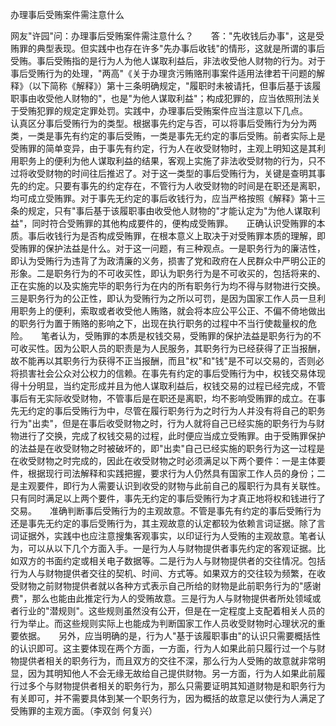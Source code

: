 办理事后受贿案件需注意什么

网友"许园"问：办理事后受贿案件需注意什么？　　答："先收钱后办事"，这是受贿罪的典型表现。但实践中也存在许多"先办事后收钱"的情形，这就是所谓的事后受贿。事后受贿指的是行为人为他人谋取利益后，非法收受他人财物的行为。对于事后受贿行为的处理，"两高"《关于办理贪污贿赂刑事案件适用法律若干问题的解释》（以下简称《解释》）第十三条明确规定，"履职时未被请托，但事后基于该履职事由收受他人财物的"，也是"为他人谋取利益"；构成犯罪的，应当依照刑法关于受贿犯罪的规定定罪处罚。实践中，办理事后受贿案件应当注意以下几点。　　认真区分事后受贿行为的类型。根据事先约定与否，可以将事后受贿行为分为两类，一类是事先有约定的事后受贿，一类是事先无约定的事后受贿。前者实际上是受贿罪的简单变异，由于事先有约定，行为人在收受财物时，主观上明知这是其利用职务上的便利为他人谋取利益的结果，客观上实施了非法收受财物的行为，只不过将收受财物的时间往后推迟了。对于这一类型的事后受贿行为，关键是查明其事先的约定。只要有事先的约定存在，不管行为人收受财物的时间是在职还是离职，均可成立受贿罪。对于事先无约定的事后收钱行为，应当严格按照《解释》第十三条的规定，只有"事后基于该履职事由收受他人财物的"才能认定为"为他人谋取利益"，同时符合受贿罪的其他构成要件的，便构成受贿罪。　　正确认识受贿罪的本质。事后收钱行为是否构成受贿罪，在根本意义上取决于对受贿罪本质的理解，即受贿罪的保护法益是什么。对于这一问题，有三种观点。一是职务行为的廉洁性，即认为受贿行为违背了为政清廉的义务，损害了党和政府在人民群众中严明公正的形象。二是职务行为的不可收买性，即认为职务行为是不可收买的，包括将来的、正在实施的以及实施完毕的职务行为在内的所有职务行为均不得与财物进行交换。三是职务行为的公正性，即认为受贿行为之所以可罚，是因为国家工作人员一旦利用职务上的便利，索取或者收受他人贿赂，就会将本应公平公正、不偏不倚地做出的职务行为置于贿赂的影响之下，出现在执行职务的过程中不当行使裁量权的危险。　　笔者认为，受贿罪的本质是权钱交易，受贿罪的保护法益是职务行为的不可收买性。因为公职人员的职责是为人民服务，其职务行为已经获得了正当报酬，故不能再以其职务行为获得不正当报酬，而且"权"和"钱"是不可以交易的，否则必将损害社会公众对公权力的信赖。在事先有约定的事后受贿行为中，权钱交易体现得十分明显，当约定形成并且为他人谋取利益后，权钱交易的过程已经完成，不管事后有无实际收受财物，不管事后是在职还是离职，均不影响受贿罪的成立。在事先无约定的事后受贿行为中，尽管在履行职务行为之时行为人并没有将自己的职务行为"出卖"，但是在事后收受财物之时，行为人就将自己已经实施的职务行为与财物进行了交换，完成了权钱交易的过程，此时便应当成立受贿罪。由于受贿罪保护的法益是在收受财物之时被破坏的，即"出卖"自己已经实施的职务行为这一过程是在收受财物之时完成的，因此在收受财物之时必须满足以下两个要件：一是主体要件，根据现行司法解释和实践把握，要求行为人仍然具有国家工作人员的身份；二是主观要件，即行为人需要认识到收受的财物与此前自己的履职行为具有关联性。只有同时满足以上两个要件，事先无约定的事后受贿行为才真正地将权和钱进行了交易。　　准确判断事后受贿行为的主观故意。不管是事先有约定的事后受贿行为还是事先无约定的事后受贿行为，其主观故意的认定都较为依赖言词证据。除了言词证据外，实践中也应注意搜集客观事实，以印证行为人受贿的主观故意。笔者认为，可以从以下几个方面入手。一是行为人与财物提供者事先约定的客观证据。比如双方的书面约定或相关电子数据等。二是行为人与财物提供者的交往情况。包括行为人与财物提供者交往的契机、时间、方式等。如果双方的交往较为频繁，在收受财物之前财物提供者就以各种方式表示自己所给的财物是此前职务行为的"感谢费"，那么也能由此推定行为人的受贿故意。三是行为人与财物提供者所处领域或者行业的"潜规则"。这些规则虽然没有公开，但是在一定程度上支配着相关人员的行为举止。而这些规则实际上也能成为判断国家工作人员收受财物时心理状况的重要依据。　　另外，应当明确的是，行为人"基于该履职事由"的认识只需要概括性的认识即可。这主要体现在两个方面，一方面，行为人如果此前只履行过一个与财物提供者相关的职务行为，而且双方的交往不深，那么行为人受贿的故意就非常明显，因为其明知他人不会无缘无故给自己提供财物。另一方面，行为人如果此前履行过多个与财物提供者相关的职务行为，那么只需要证明其知道财物是和职务行为有关即可，并不需要具体到某一个职务行为，因为概括的故意足以使行为人满足了受贿罪的主观方面。（李双剑
何复兴）
